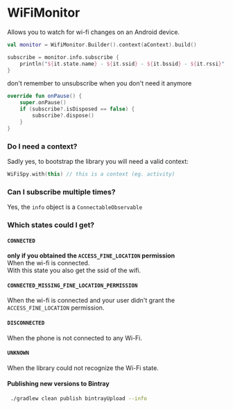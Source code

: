 # WiFiMonitor
Allows you to watch for wi-fi changes on an Android device.

```kotlin
val monitor = WifiMonitor.Builder().context(aContext).build()

subscribe = monitor.info.subscribe {
    println("${it.state.name} - ${it.ssid} - ${it.bssid} - ${it.rssi}")
}

```
don't remember to unsubscribe when you don't need it anymore
```kotlin
override fun onPause() {
    super.onPause()
    if (subscribe?.isDisposed == false) {
        subscribe?.dispose()
    }
}
```

### Do I need a context?
Sadly yes, to bootstrap the library you will need a valid context:

```kotlin
WiFiSpy.with(this) // this is a context (eg. activity)
```

### Can I subscribe multiple times?
Yes, the `info` object is a `ConnectableObservable`

### Which states could I get?

#### `CONNECTED`
**only if you obtained the `ACCESS_FINE_LOCATION` permission**
<br>
When the wi-fi is connected.
<br>
With this state you also get the ssid of the wifi.
 

#### `CONNECTED_MISSING_FINE_LOCATION_PERMISSION`
When the wi-fi is connected and your user didn't grant the `ACCESS_FINE_LOCATION` permission.

#### `DISCONNECTED`
When the phone is not connected to any Wi-Fi.

#### `UNKNOWN`
When the library could not recognize the Wi-Fi state.

#### Publishing new versions to Bintray
```bash
 ./gradlew clean publish bintrayUpload --info
 ```